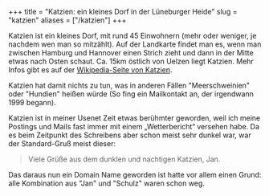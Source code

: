 +++
title = "Katzien: ein kleines Dorf in der Lüneburger Heide"
slug = "katzien"
aliases = ["/katzien"]
+++

Katzien ist ein kleines Dorf, mit rund 45 Einwohnern (mehr oder weniger, 
je nachdem wen man so mitzählt). Auf der Landkarte findet man es,
wenn man zwischen Hamburg und Hannover einen Strich zieht und dann in
der Mitte etwas nach Osten schaut. Ca. 15km östlich von Uelzen liegt
Katzien. Mehr Infos gibt es auf der [Wikipedia-Seite von
Katzien](http://de.wikipedia.org/wiki/Katzien).

Katzien hat damit nichts zu tun, was in anderen Fällen "Meerschweinien"
oder "Hundien" heißen würde (So fing ein Mailkontakt an, der irgendwann
1999 begann).

Katzien ist in meiner Usenet Zeit etwas berühmter geworden, weil ich
meine Postings und Mails fast immer mit einem „Wetterbericht“ versehen
habe. Da es beim Zeitpunkt des Schreibens aber schon meist sehr dunkel
war, war der Standard-Gruß meist dieser:

> Viele Grüße aus dem dunklen und nachtigen Katzien, Jan.

Das daraus nun ein Domain Name geworden ist hatte vor allem einen Grund:
alle Kombination aus "Jan" und "Schulz" waren schon weg.
